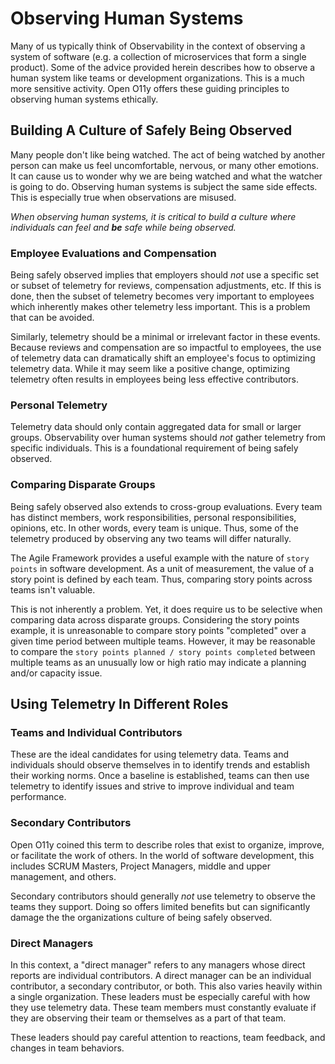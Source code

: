 # Observing Human Systems

Many of us typically think of Observability in the context of observing a system of
software (e.g. a collection of microservices that form a single product). Some of the
advice provided herein describes how to observe a human system like teams or development
organizations. This is a much more sensitive activity. Open O11y offers these guiding
principles to observing human systems ethically.

## Building A Culture of Safely Being Observed

Many people don't like being watched. The act of being watched by another person can make
us feel uncomfortable, nervous, or many other emotions. It can cause us to wonder why we
are being watched and what the watcher is going to do. Observing human systems is subject
the same side effects. This is especially true when observations are misused.

*When observing human systems, it is critical to build a culture where individuals can
feel and **be** safe while being observed.*

### Employee Evaluations and Compensation

Being safely observed implies that employers should *not* use a specific set or subset of
telemetry for reviews, compensation adjustments, etc. If this is done, then the subset of
telemetry becomes very important to employees which inherently makes other telemetry less
important. This is a problem that can be avoided.

Similarly, telemetry should be a minimal or irrelevant factor in these events. Because
reviews and compensation are so impactful to employees, the use of telemetry data can
dramatically shift an employee's focus to optimizing telemetry data. While it may seem
like a positive change, optimizing telemetry often results in employees being less
effective contributors.

### Personal Telemetry

Telemetry data should only contain aggregated data for small or larger groups.
Observability over human systems should *not* gather telemetry from specific individuals.
This is a foundational requirement of being safely observed.

### Comparing Disparate Groups

Being safely observed also extends to cross-group evaluations. Every team has distinct
members, work responsibilities, personal responsibilities, opinions, etc. In other words,
every team is unique. Thus, some of the telemetry produced by observing any two teams will
differ naturally.

The Agile Framework provides a useful example with the nature of `story points` in
software development. As a unit of measurement, the value of a story point is defined by
each team. Thus, comparing story points across teams isn't valuable.

This is not inherently a problem. Yet, it does require us to be selective when comparing
data across disparate groups. Considering the story points example, it is unreasonable to
compare story points "completed" over a given time period between multiple teams. However,
it may be reasonable to compare the `story points planned / story points completed`
between multiple teams as an unusually low or high ratio may indicate a planning and/or
capacity issue.

## Using Telemetry In Different Roles

### Teams and Individual Contributors

These are the ideal candidates for using telemetry data. Teams and individuals should
observe themselves in to identify trends and establish their working norms. Once a
baseline is established, teams can then use telemetry to identify issues and strive to
improve individual and team performance.

### Secondary Contributors

Open O11y coined this term to describe roles that exist to organize, improve, or
facilitate the work of others. In the world of software development, this includes SCRUM
Masters, Project Managers, middle and upper management, and others.

Secondary contributors should generally *not* use telemetry to observe the teams they
support. Doing so offers limited benefits but can significantly damage the the
organizations culture of being safely observed.

### Direct Managers

In this context, a "direct manager" refers to any managers whose direct reports are
individual contributors. A direct manager can be an individual contributor, a secondary
contributor, or both. This also varies heavily within a single organization. These leaders
must be especially careful with how they use telemetry data. These team members must
constantly evaluate if they are observing their team or themselves as a part of that team.

These leaders should pay careful attention to reactions, team feedback, and changes in
team behaviors.
